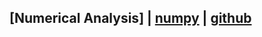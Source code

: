 ## [Numerical Analysis] | [numpy](https://numpy.org/doc/stable/contents.html) | [github](https://github.com/numpy/numpy)

